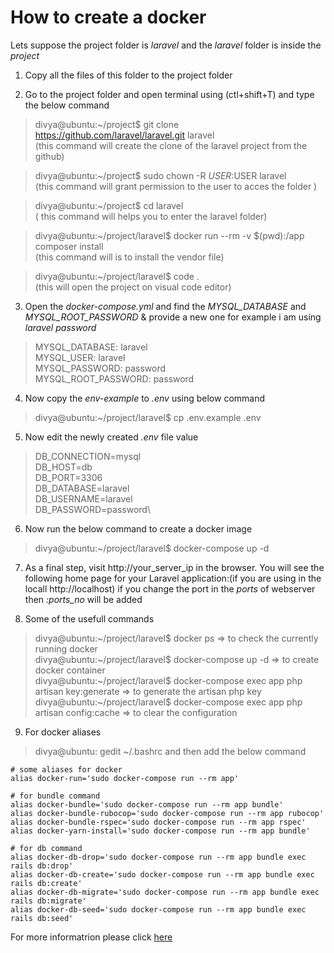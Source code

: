 # How to create a docker

Lets suppose the project folder is *laravel* and the *laravel* folder is inside the *project*

1. Copy all the files of this folder to the project folder

2. Go to the project folder and open terminal using (ctl+shift+T) and type the below command
 > divya@ubuntu:~/project$ git clone https://github.com/laravel/laravel.git laravel\
  (this command will create the clone of the laravel project from the github)

 > divya@ubuntu:~/project$ sudo chown -R $USER:$USER laravel\
 (this command will grant permission to the user to acces the folder )

 > divya@ubuntu:~/project$ cd laravel\
 ( this command will helps you to enter the laravel folder)

 > divya@ubuntu:~/project/laravel$ docker run --rm -v $(pwd):/app composer install\
 (this command will is to install the vendor file)  

 > divya@ubuntu:~/project/laravel$  code .\
 (this will open the project on visual code editor)

3. Open the *docker-compose.yml* and find the *MYSQL_DATABASE* and *MYSQL_ROOT_PASSWORD* & provide a new one for example i am using *laravel* *password*

 > MYSQL_DATABASE: laravel\
 > MYSQL_USER: laravel\
 > MYSQL_PASSWORD: password\
 > MYSQL_ROOT_PASSWORD: password

4. Now copy the *env-example* to *.env* using below command
 > divya@ubuntu:~/project/laravel$ cp .env.example .env

5. Now edit the newly created *.env* file value
> DB_CONNECTION=mysql\
> DB_HOST=db\
> DB_PORT=3306\
> DB_DATABASE=laravel\
> DB_USERNAME=laravel\
> DB_PASSWORD=password\

6. Now run the below command to create a docker image
 > divya@ubuntu:~/project/laravel$ docker-compose up -d

7. As a final step, visit http://your_server_ip in the browser. You will see the following home page for your Laravel application:(if you are using in the locall http://localhost) if you change the port in the *ports* of webserver then  *:ports_no*  will be added

8. Some of the usefull commands
 > divya@ubuntu:\~/project/laravel$ docker ps => to check the currently running docker\
 > divya@ubuntu:\~/project/laravel$ docker-compose up -d => to create docker container\
 > divya@ubuntu:\~/project/laravel$ docker-compose exec app php artisan key:generate => to generate the artisan php key\
 > divya@ubuntu:\~/project/laravel$ docker-compose exec app php artisan config:cache => to clear the configuration
 
 9. For docker aliases
 > divya@ubuntu: gedit ~/.bashrc
 and then add the below command
 ```
# some aliases for docker
alias docker-run='sudo docker-compose run --rm app'

# for bundle command
alias docker-bundle='sudo docker-compose run --rm app bundle'
alias docker-bundle-rubocop='sudo docker-compose run --rm app rubocop'
alias docker-bundle-rspec='sudo docker-compose run --rm app rspec'
alias docker-yarn-install='sudo docker-compose run --rm app bundle'

# for db command
alias docker-db-drop='sudo docker-compose run --rm app bundle exec rails db:drop'
alias docker-db-create='sudo docker-compose run --rm app bundle exec rails db:create'
alias docker-db-migrate='sudo docker-compose run --rm app bundle exec rails db:migrate'
alias docker-db-seed='sudo docker-compose run --rm app bundle exec rails db:seed'
 ```


For more informatrion please click [here](https://www.digitalocean.com/community/tutorials/how-to-set-up-laravel-nginx-and-mysql-with-docker-compose)
